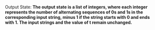 Output State: **The output state is a list of integers, where each integer represents the number of alternating sequences of 0s and 1s in the corresponding input string, minus 1 if the string starts with 0 and ends with 1. The input strings and the value of t remain unchanged.**